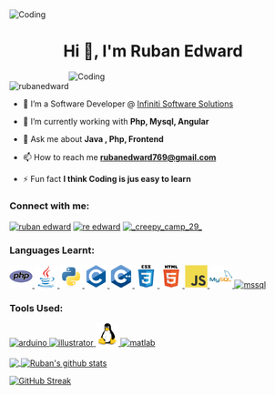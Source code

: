 <img align="center" alt="Coding" width="1000px" src="https://www.itfms.com/img/gif/addon.gif"> 

<h1 align="center">Hi 👋, I'm Ruban Edward</h1>
<img align="right" alt="Coding" width="400" src="https://miro.medium.com/max/1360/0*7Q3yvSIv_t0ioJ-Z.gif"> 

<p align="left"> <img src="https://komarev.com/ghpvc/?username=Ruban-Edward&label=Profile%20views&color=0e75b6&style=flat" alt="rubanedward" /> </p>

- 🔭 I’m a Software Developer @ [Infiniti Software Solutions](https://www.infinitisoftware.net/)

- 🌱 I’m currently working with **Php, Mysql, Angular**

- 💬 Ask me about **Java , Php, Frontend**

- 📫 How to reach me **rubanedward769@gmail.com**

- ⚡ Fun fact **I think Coding is jus easy to learn**

<h3 align="left">Connect with me:</h3>
<p align="left">
<a href="https://www.linkedin.com/feed/?trk=404_page" target="blank"><img align="center" src="https://raw.githubusercontent.com/rahuldkjain/github-profile-readme-generator/master/src/images/icons/Social/linked-in-alt.svg" alt="ruban edward" height="30" width="40" /></a>
<a href="https://www.facebook.com/profile.php?id=100013069028589" target="blank"><img align="center" src="https://raw.githubusercontent.com/rahuldkjain/github-profile-readme-generator/master/src/images/icons/Social/facebook.svg" alt="re edward" height="30" width="40" /></a>
<a href="https://instagram.com/_creepy_camp_29_" target="blank"><img align="center" src="https://raw.githubusercontent.com/rahuldkjain/github-profile-readme-generator/master/src/images/icons/Social/instagram.svg" alt="_creepy_camp_29_" height="30" width="40" /></a>
</p>

<h3 align="left">Languages Learnt:</h3>
<p align="left"> <a href="https://www.php.net" target="_blank" rel="noreferrer"> <img src="https://raw.githubusercontent.com/devicons/devicon/master/icons/php/php-original.svg" alt="php" width="40" height="40"/> </a> 
<a href="https://www.java.com" target="_blank" rel="noreferrer"> <img src="https://raw.githubusercontent.com/devicons/devicon/master/icons/java/java-original.svg" alt="java" width="40" height="40"/> </a> 
<a href="https://www.python.org" target="_blank" rel="noreferrer"> <img src="https://raw.githubusercontent.com/devicons/devicon/master/icons/python/python-original.svg" alt="python" width="40" height="40"/> </a> 
<a href="https://www.cprogramming.com/" target="_blank" rel="noreferrer"> <img src="https://raw.githubusercontent.com/devicons/devicon/master/icons/c/c-original.svg" alt="c" width="40" height="40"/> </a> 
<a href="https://www.w3schools.com/cpp/" target="_blank" rel="noreferrer"> <img src="https://raw.githubusercontent.com/devicons/devicon/master/icons/cplusplus/cplusplus-original.svg" alt="cplusplus" width="40" height="40"/> </a>   
<a href="https://www.w3schools.com/css/" target="_blank" rel="noreferrer"> <img src="https://raw.githubusercontent.com/devicons/devicon/master/icons/css3/css3-original-wordmark.svg" alt="css3" width="40" height="40"/> </a> 
<a href="https://www.w3.org/html/" target="_blank" rel="noreferrer"> <img src="https://raw.githubusercontent.com/devicons/devicon/master/icons/html5/html5-original-wordmark.svg" alt="html5" width="40" height="40"/> </a> 
<a href="https://developer.mozilla.org/en-US/docs/Web/JavaScript" target="_blank" rel="noreferrer"> <img src="https://raw.githubusercontent.com/devicons/devicon/master/icons/javascript/javascript-original.svg" alt="javascript" width="40" height="40"/> </a>  
<a href="https://www.mysql.com/" target="_blank" rel="noreferrer"> <img src="https://raw.githubusercontent.com/devicons/devicon/master/icons/mysql/mysql-original-wordmark.svg" alt="mysql" width="40" height="40"/> </a>   
<a href="https://www.microsoft.com/en-us/sql-server" target="_blank" rel="noreferrer"> <img src="https://www.svgrepo.com/show/303229/microsoft-sql-server-logo.svg" alt="mssql" width="40" height="40"/> </a> </p>
<h3 align="left">Tools Used:</h3>
<a href="https://www.arduino.cc/" target="_blank" rel="noreferrer"> <img src="https://cdn.worldvectorlogo.com/logos/arduino-1.svg" alt="arduino" width="40" height="40"/> </a> <a href="https://www.adobe.com/in/products/illustrator.html" target="_blank" rel="noreferrer"> <img src="https://www.vectorlogo.zone/logos/adobe_illustrator/adobe_illustrator-icon.svg" alt="illustrator" width="40" height="40"/> </a> 
<a href="https://www.linux.org/" target="_blank" rel="noreferrer"> <img src="https://raw.githubusercontent.com/devicons/devicon/master/icons/linux/linux-original.svg" alt="linux" width="40" height="40"/> </a> 
<a href="https://www.mathworks.com/" target="_blank" rel="noreferrer"> <img src="https://upload.wikimedia.org/wikipedia/commons/2/21/Matlab_Logo.png" alt="matlab" width="40" height="40"/> </a> 
 
<br>
<br>
<a href="https://github.com/Ruban-Edward/github-readme-stats">
<img align="center" src="https://github-readme-stats.vercel.app/api/top-langs/?username=Ruban-Edward&layout=compact&theme=merko" />
</a>
<a href="https://github.com/Ruban-Edward">
 <img align="center" src="https://github-readme-stats.vercel.app/api?username=Ruban-Edward&show_icons=true&theme=merko&line_height=27" alt="Ruban's github stats"/>
</a>
<br>
<p><a href="https://git.io/streak-stats"><img src="http://github-readme-streak-stats.herokuapp.com?user=Ruban-Edward&theme=merko" alt="GitHub Streak" /></a></p>
